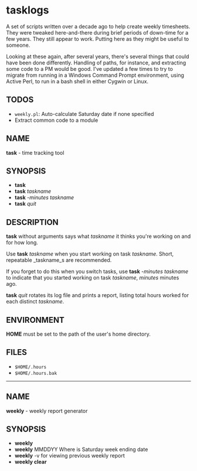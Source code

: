 # tasklogs

A set of scripts written over a decade ago to help create weekly timesheets.
They were tweaked here-and-there during brief periods of down-time for a few years.
They still appear to work.  Putting here as they might be useful to someone.

Looking at these again, after several years, there's several things that could have
been done differently.  Handling of paths, for instance, and extracting some code
to a PM would be good.  I've updated a few times to try to migrate from running in
a Windows Command Prompt environment, using Active Perl, to run in a bash shell in
either Cygwin or Linux.

## TODOS

- `weekly.pl`: Auto-calculate Saturday date if none specified
- Extract common code to a module

## NAME

**task** - time tracking tool

## SYNOPSIS

- **task**
- **task** _taskname_
- **task** -_minutes_ _taskname_
- **task** _quit_

## DESCRIPTION

**task** without arguments says what _taskname_ it thinks
you're working on and for how long.

Use
**task** _taskname_
when you start working on task _taskname_.
Short, repeatable _taskname_s are recommended.

If you forget to do this when you switch tasks, use
**task** -_minutes_ _taskname_
to indicate that you started working on task _taskname_,
_minutes_ minutes ago.

**task** _quit_
rotates its log file and prints a report,
listing total hours worked for each distinct _taskname_.

## ENVIRONMENT

**HOME** must be set to the path of the user's home directory.

## FILES

- `$HOME/.hours`
- `$HOME/.hours.bak`

***

## NAME

**weekly** - weekly report generator

## SYNOPSIS

- **weekly**
- **weekly** MMDDYY Where is Saturday week ending date
- **weekly** -v for viewing previous weekly report
- **weekly clear**

